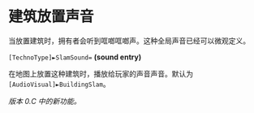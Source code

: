 # 建筑放置声音

当放置建筑时，拥有者会听到哐啷哐啷声。这种全局声音已经可以微观定义。

`[TechnoType]►SlamSound=` **(sound entry)**

在地图上放置这种建筑时，播放给玩家的声音声音。默认为 `[AudioVisual]►BuildingSlam`。

*版本 0.C 中的新功能。*